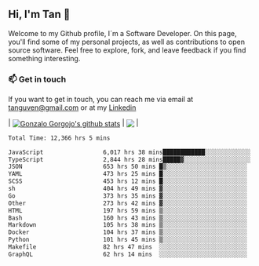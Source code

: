 ## Hi, I'm Tan 👋

Welcome to my Github profile, I´m a Software Developer. On this page, you'll find some of my personal projects, as well as contributions to open source software. Feel free to explore, fork, and leave feedback if you find something interesting.

### 📫 Get in touch

If you want to get in touch, you can reach me via email at [tanguven@gmail.com](mailto:tanguven@gmail.com) or at my [Linkedin](https://www.linkedin.com/in/tanguven/)

| <a href="https://github.com/tnguven"><img align="center" src="https://github-readme-stats.vercel.app/api?username=tnguven&show_icons=true&include_all_commits=true&theme=gotham&hide_border=true" alt="Gonzalo Gorgojo's github stats" /></a> | <a href="https://github.com/tnguven"><img align="center" src="https://github-readme-stats.vercel.app/api/top-langs/?username=tnguven&layout=compact&theme=gotham&hide_border=true" /></a> |

<!--START_SECTION:waka-->

```txt
Total Time: 12,366 hrs 5 mins

JavaScript                 6,017 hrs 38 mins████████████░░░░░░░░░░░░░   47.61 %
TypeScript                 2,844 hrs 28 mins█████▓░░░░░░░░░░░░░░░░░░░   22.50 %
JSON                       653 hrs 50 mins █▒░░░░░░░░░░░░░░░░░░░░░░░   05.17 %
YAML                       473 hrs 25 mins █░░░░░░░░░░░░░░░░░░░░░░░░   03.75 %
SCSS                       453 hrs 12 mins █░░░░░░░░░░░░░░░░░░░░░░░░   03.59 %
sh                         404 hrs 49 mins ▓░░░░░░░░░░░░░░░░░░░░░░░░   03.20 %
Go                         373 hrs 35 mins ▓░░░░░░░░░░░░░░░░░░░░░░░░   02.96 %
Other                      273 hrs 42 mins ▓░░░░░░░░░░░░░░░░░░░░░░░░   02.17 %
HTML                       197 hrs 59 mins ▒░░░░░░░░░░░░░░░░░░░░░░░░   01.57 %
Bash                       160 hrs 43 mins ▒░░░░░░░░░░░░░░░░░░░░░░░░   01.27 %
Markdown                   105 hrs 38 mins ▒░░░░░░░░░░░░░░░░░░░░░░░░   00.84 %
Docker                     104 hrs 37 mins ▒░░░░░░░░░░░░░░░░░░░░░░░░   00.83 %
Python                     101 hrs 45 mins ▒░░░░░░░░░░░░░░░░░░░░░░░░   00.81 %
Makefile                   82 hrs 47 mins  ░░░░░░░░░░░░░░░░░░░░░░░░░   00.66 %
GraphQL                    62 hrs 14 mins  ░░░░░░░░░░░░░░░░░░░░░░░░░   00.49 %
```

<!--END_SECTION:waka-->
